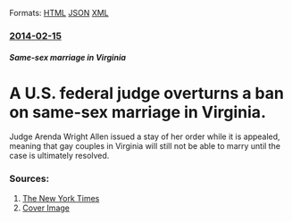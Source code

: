 
Formats: [HTML](/news/2014/02/15/a-u-s-federal-judge-overturns-a-ban-on-same-sex-marriage-in-virginia.html)  [JSON](/news/2014/02/15/a-u-s-federal-judge-overturns-a-ban-on-same-sex-marriage-in-virginia.json)  [XML](/news/2014/02/15/a-u-s-federal-judge-overturns-a-ban-on-same-sex-marriage-in-virginia.xml)  

### [2014-02-15](/news/2014/02/15/index.md)

##### Same-sex marriage in Virginia
# A U.S. federal judge overturns a ban on same-sex marriage in Virginia. 

Judge Arenda Wright Allen issued a stay of her order while it is appealed, meaning that gay couples in Virginia will still not be able to marry until the case is ultimately resolved.


### Sources:

1. [The New York Times](https://www.nytimes.com/2014/02/14/us/federal-judge-overturns-virginias-same-sex-marriage-ban.html)
1. [Cover Image](https://static01.nyt.com/images/2014/02/15/nyregion/VIRGINIAweb/VIRGINIAweb-videoSixteenByNine1050.jpg)
